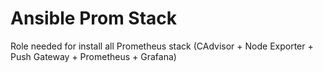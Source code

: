 Ansible Prom Stack
=========

Role needed for install all Prometheus stack (CAdvisor + Node Exporter + Push Gateway + Prometheus + Grafana)
